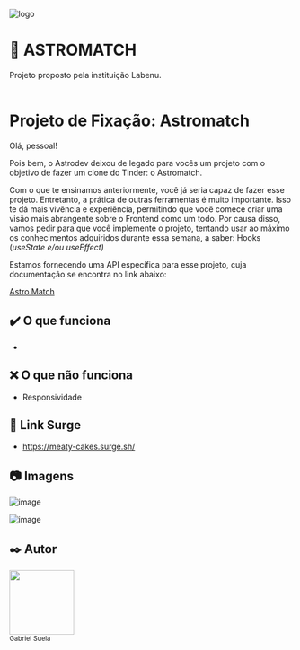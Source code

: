 ![logo](https://user-images.githubusercontent.com/93896739/164999985-7b51c45f-00b3-4cb8-95eb-1f3c562f1af7.png)


# :page_facing_up: ASTROMATCH
Projeto proposto pela instituição Labenu.
<br>
<br>

# Projeto de Fixação: Astromatch

Olá, pessoal!

Pois bem, o Astrodev deixou de legado para vocês um projeto com o objetivo de fazer um clone do Tinder: o Astromatch. 

Com o que te ensinamos anteriormente, você já seria capaz de fazer esse projeto. Entretanto, a prática de outras ferramentas é muito importante. Isso te dá mais vivência e experiência, permitindo que você comece criar uma visão mais abrangente sobre o Frontend como um todo. Por causa disso, vamos pedir para que você implemente o projeto, tentando usar ao máximo os conhecimentos adquiridos durante essa semana, a saber: Hooks (*useState e/ou* *useEffect)*

Estamos fornecendo uma API específica para esse projeto, cuja documentação se encontra no link abaixo:

[Astro Match](https://documenter.getpostman.com/view/7549981/SW12yx56?version=latest)

## :heavy_check_mark: O que funciona
*


## :x: O que não funciona
* Responsividade

## :link: Link Surge 
* https://meaty-cakes.surge.sh/


## :camera: Imagens
![image](https://user-images.githubusercontent.com/96388423/182052360-5f17f95b-533f-4846-8183-9f000901a4c8.png)

![image](https://user-images.githubusercontent.com/96388423/182052555-01dcb712-e315-455a-bb47-74e12432ae1f.png)


## :black_nib: Autor

 <img src="https://avatars.githubusercontent.com/u/96388423?v=4" width=115><br><sub>Gabriel Suela</sub> 
